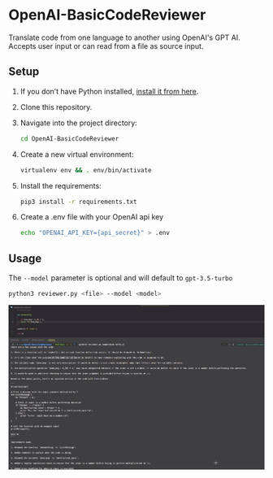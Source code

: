 # OpenAI-BasicCodeReviewer
Translate code from one language to another using OpenAI's GPT AI. Accepts user input or can read from a file as source input.

## Setup

1. If you don’t have Python installed, [install it from here](https://www.python.org/downloads/).

2. Clone this repository.

3. Navigate into the project directory:

   ```bash
   cd OpenAI-BasicCodeReviewer
   ```

4. Create a new virtual environment:

   ```bash
   virtualenv env && . env/bin/activate
   ```

5. Install the requirements:

   ```bash
   pip3 install -r requirements.txt
   ```

6. Create a .env file with your OpenAI api key

   ```bash
   echo "OPENAI_API_KEY={api_secret}" > .env 
   ```


## Usage

The `--model` parameter is optional and will default to `gpt-3.5-turbo`

```bash
python3 reviewer.py <file> --model <model>
```  

![Alt text](./samplecode_demo.png?raw=true "Demo 1")
